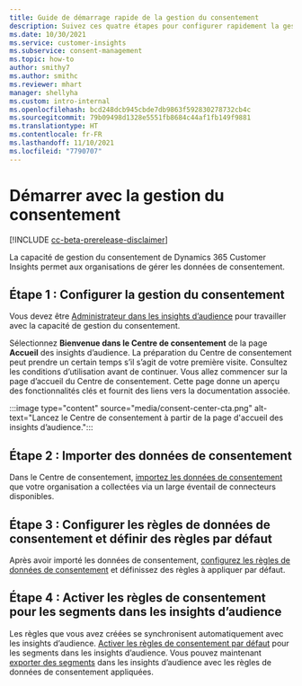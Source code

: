 ```yaml
---
title: Guide de démarrage rapide de la gestion du consentement
description: Suivez ces quatre étapes pour configurer rapidement la gestion du consentement, importer des données de consentement et configurer des règles de données de consentement dans Dynamics 365 Customer Insights.
ms.date: 10/30/2021
ms.service: customer-insights
ms.subservice: consent-management
ms.topic: how-to
author: smithy7
ms.author: smithc
ms.reviewer: mhart
manager: shellyha
ms.custom: intro-internal
ms.openlocfilehash: bcd248dcb945cbde7db9863f592830278732cb4c
ms.sourcegitcommit: 79b09498d1328e5551fb8684c44af1fb149f9881
ms.translationtype: HT
ms.contentlocale: fr-FR
ms.lasthandoff: 11/10/2021
ms.locfileid: "7790707"
---
```

# <a name="get-started-with-consent-management"></a>Démarrer avec la gestion du consentement

[!INCLUDE [cc-beta-prerelease-disclaimer](includes/cc-beta-prerelease-disclaimer.md)]

La capacité de gestion du consentement de Dynamics 365 Customer Insights permet aux organisations de gérer les données de consentement.

## <a name="step-1-set-up-consent-management"></a>Étape 1 : Configurer la gestion du consentement

Vous devez être [Administrateur dans les insights d’audience](../audience-insights/permissions.md) pour travailler avec la capacité de gestion du consentement.

Sélectionnez **Bienvenue dans le Centre de consentement** de la page **Accueil** des insights d’audience. La préparation du Centre de consentement peut prendre un certain temps s’il s’agit de votre première visite. Consultez les conditions d’utilisation avant de continuer. Vous allez commencer sur la page d’accueil du Centre de consentement. Cette page donne un aperçu des fonctionnalités clés et fournit des liens vers la documentation associée.

:::image type="content" source="media/consent-center-cta.png" alt-text="Lancez le Centre de consentement à partir de la page d'accueil des insights d’audience.":::

## <a name="step-2-import-consent-data"></a>Étape 2 : Importer des données de consentement

Dans le Centre de consentement, [importez les données de consentement](import-consent-data.md) que votre organisation a collectées via un large éventail de connecteurs disponibles.

## <a name="step-3-configure-consent-data-rules-and-define-default-rules"></a>Étape 3 : Configurer les règles de données de consentement et définir des règles par défaut

Après avoir importé les données de consentement, [configurez les règles de données de consentement](set-consent-rules.md) et définissez des règles à appliquer par défaut.

## <a name="step-4-apply-consent-rules-to-segments-in-audience-insights"></a>Étape 4 : Activer les règles de consentement pour les segments dans les insights d’audience

Les règles que vous avez créées se synchronisent automatiquement avec les insights d’audience. [Activer les règles de consentement par défaut](../audience-insights/activate-consent.md) pour les segments dans les insights d’audience. Vous pouvez maintenant [exporter des segments](../audience-insights/export-destinations.md) dans les insights d’audience avec les règles de données de consentement appliquées.
